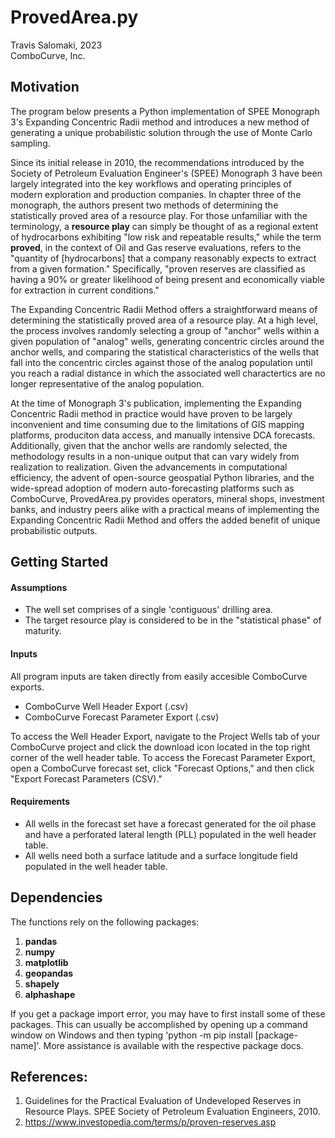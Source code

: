 # <b>ProvedArea.py</b>
Travis Salomaki, 2023<br>
ComboCurve, Inc.

## <b>Motivation</b>
The program below presents a Python implementation of SPEE Monograph 3's Expanding Concentric Radii method and introduces a new method of generating a unique probabilistic solution through the use of Monte Carlo sampling.

Since its initial release in 2010, the recommendations introduced by the Society of Petroleum Evaluation Engineer's (SPEE) Monograph 3 have been largely integrated into the key workflows and operating principles of modern exploration and production companies. In chapter three of the monograph, the authors present two methods of determining the statistically proved area of a resource play. For those unfamiliar with the terminology, a <b>resource play</b> can simply be thought of as a regional extent of hydrocarbons exhibiting "low risk and repeatable results," while the term <b>proved</b>, in the context of Oil and Gas reserve evaluations, refers to the "quantity of [hydrocarbons] that a company reasonably expects to extract from a given formation." Specifically, "proven reserves are classified as having a 90% or greater likelihood of being present and economically viable for extraction in current conditions."

The Expanding Concentric Radii Method offers a straightforward means of determining the statistically proved area of a resource play. At a high level, the process involves randomly selecting a group of "anchor" wells within a given population of "analog" wells, generating concentric circles around the anchor wells, and comparing the statistical characteristics of the wells that fall into the concentric circles against those of the analog population until you reach a radial distance in which the associated well charactertics are no longer representative of the analog population. 

At the time of Monograph 3's publication, implementing the Expanding Concentric Radii method in practice would have proven to be largely inconvenient and time consuming due to the limitations of GIS mapping platforms, produciton data access, and manually intensive DCA forecasts. Additionally, given that the anchor wells are randomly selected, the methodology results in a non-unique output that can vary widely from realization to realization. Given the advancements in computational efficiency, the advent of open-source geospatial Python libraries, and the wide-spread adoption of modern auto-forecasting platforms such as ComboCurve, ProvedArea.py provides operators, mineral shops, investment banks, and industry peers alike with a practical means of implementing the Expanding Concentric Radii Method and offers the added benefit of unique probabilistic outputs. 


## <b>Getting Started</b>

#### **Assumptions**
* The well set comprises of a single 'contiguous' drilling area.
* The target resource play is considered to be in the "statistical phase" of maturity. 

#### **Inputs**

All program inputs are taken directly from easily accesible ComboCurve exports. 
* ComboCurve Well Header Export (.csv)
* ComboCurve Forecast Parameter Export (.csv)

To access the Well Header Export, navigate to the Project Wells tab of your ComboCurve project and click the download icon located in the top right corner of the well header table. To access the Forecast Parameter Export, open a ComboCurve forecast set, click "Forecast Options," and then click "Export Forecast Parameters (CSV)."

#### **Requirements**
* All wells in the forecast set have a forecast generated for the oil phase and have a perforated lateral length (PLL) populated in the well header table. 
* All wells need both a surface latitude and a surface longitude field populated in the well header table. 


## <b>Dependencies</b>

The functions rely on the following packages:

1. <b>pandas</b>
1. <b>numpy</b>
1. <b>matplotlib</b>
1. <b>geopandas</b>
1. <b>shapely</b>
1. <b>alphashape</b>

If you get a package import error, you may have to first install some of these packages. This can usually be accomplished by opening up a command window on Windows and then typing 'python -m pip install [package-name]'. More assistance is available with the respective package docs.

## References:
1. Guidelines for the Practical Evaluation of Undeveloped Reserves in Resource Plays. SPEE Society of Petroleum Evaluation Engineers, 2010. 
2. https://www.investopedia.com/terms/p/proven-reserves.asp
